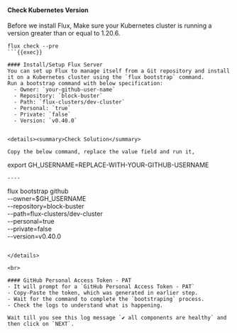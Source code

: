 #### Check Kubernetes Version
Before we install Flux, Make sure your Kubernetes cluster is running a version greater than or equal to 1.20.6.

```
flux check --pre
```{{exec}}

#### Install/Setup Flux Server
You can set up Flux to manage itself from a Git repository and install it on a Kubernetes cluster using the `flux bootstrap` command.
Run a bootstrap command with below specification:
  - Owner: `your-github-user-name`
  - Repository: `block-buster` 
  - Path: `flux-clusters/dev-cluster`
  - Personal: `true`
  - Private: `false`
  - Version: `v0.40.0`


<details><summary>Check Solution</summary>

Copy the below command, replace the value field and run it,

```
export GH_USERNAME=REPLACE-WITH-YOUR-GITHUB-USERNAME
```{{copy}}
----
```
flux bootstrap github \
  --owner=$GH_USERNAME \
  --repository=block-buster \
  --path=flux-clusters/dev-cluster \
  --personal=true \
  --private=false \
  --version=v0.40.0
```{{exec}}

</details>

<br>

#### GitHub Personal Access Token - PAT
- It will prompt for a `GitHub Personal Access Token - PAT`
- Copy-Paste the token, which was generated in earlier step.
- Wait for the command to complete the `bootstraping` process.
- Check the logs to understand what is happening.

Wait till you see this log message `✔ all components are healthy` and then click on `NEXT`.